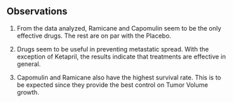 ## Observations

1) From the data analyzed, Ramicane and Capomulin seem to be the only effective drugs. The rest are on par with the Placebo.

2) Drugs seem to be useful in preventing metastatic spread. With the exception of Ketapril, the results indicate that treatments are effective in general.

3) Capomulin and Ramicane also have the highest survival rate. This is to be expected since they provide the best control on Tumor Volume growth.